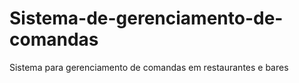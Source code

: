 # Sistema-de-gerenciamento-de-comandas
Sistema para gerenciamento de comandas  em restaurantes e bares
